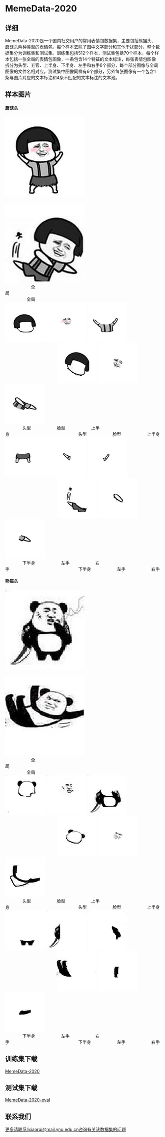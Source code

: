 # MemeData-2020
## 详细
MemeData-2020是一个国内社交用户的常用表情包数据集，主要包括熊猫头、蘑菇头两种类型的表情包。每个样本去除了图中文字部分和其他干扰部分，整个数据集分为训练集和测试集。训练集包括512个样本，测试集包括70个样本。每个样本包括一张全局的表情包图像，一条包含14个特征的文本标注，每张表情包图像拆分为头型、五官、上半身、下半身、左手和右手6个部分，每个部分图像与全局图像的文件名相对应。测试集中图像同样有6个部分，另外每张图像有一个包含1条与图片对应的文本标注和4条不匹配的文本标注的文本池。
## 样本图片
#### 蘑菇头
![Image text](https://github.com/fesfa/MemeGAN/blob/main/images/453_global.jpg)&emsp;&emsp;&emsp;&emsp;&emsp;&emsp;&emsp;&emsp;&emsp;&emsp;&emsp;&emsp;&emsp;&emsp;&emsp;&emsp;&emsp;&emsp;&emsp;&emsp;&emsp;&emsp;&emsp;&emsp;![Image text](https://github.com/fesfa/MemeGAN/blob/main/images/026_global.jpg)   
&emsp;&emsp;&emsp;&emsp;&emsp;&emsp;全局&emsp;&emsp;&emsp;&emsp;&emsp;&emsp;&emsp;&emsp;&emsp;&emsp;&emsp;&emsp;&emsp;&emsp;&emsp;&emsp;&emsp;&emsp;&emsp;&emsp;&emsp;&emsp;&emsp;&emsp;&emsp;&emsp;&emsp;&emsp;&emsp;&emsp;&emsp;&emsp;&emsp;&emsp;&emsp;&emsp;&emsp;&emsp;&emsp;&emsp;全局  
![Image text](https://github.com/fesfa/MemeGAN/blob/main/images/453_head.jpg)  ![Image text](https://github.com/fesfa/MemeGAN/blob/main/images/453_face.jpg)  ![Image text](https://github.com/fesfa/MemeGAN/blob/main/images/453_upbody.jpg)&emsp;&emsp;&emsp;&emsp;&emsp;&emsp;&emsp;&emsp;&emsp;&emsp;&emsp;&emsp;![Image text](https://github.com/fesfa/MemeGAN/blob/main/images/026_head.jpg)  ![Image text](https://github.com/fesfa/MemeGAN/blob/main/images/026_face.jpg)  ![Image text](https://github.com/fesfa/MemeGAN/blob/main/images/026_upbody.jpg)  
&emsp;&emsp;&emsp;&emsp;头型&emsp;&emsp;&emsp;&emsp;&emsp;&emsp;脸型&emsp;&emsp;&emsp;&emsp;&emsp;&emsp;上半身&emsp;&emsp;&emsp;&emsp;&emsp;&emsp;&emsp;&emsp;&emsp;&emsp;&emsp;&emsp;&emsp;&emsp;&emsp;&emsp;头型&emsp;&emsp;&emsp;&emsp;&emsp;&emsp;脸型&emsp;&emsp;&emsp;&emsp;&emsp;&emsp;上半身  
![Image text](https://github.com/fesfa/MemeGAN/blob/main/images/453_downbody.jpg)  ![Image text](https://github.com/fesfa/MemeGAN/blob/main/images/453_lefthand.jpg)  ![Image text](https://github.com/fesfa/MemeGAN/blob/main/images/453_righthand.jpg)&emsp;&emsp;&emsp;&emsp;&emsp;&emsp;&emsp;&emsp;&emsp;&emsp;&emsp;&emsp;![Image text](https://github.com/fesfa/MemeGAN/blob/main/images/026_downbody.jpg)  ![Image text](https://github.com/fesfa/MemeGAN/blob/main/images/026_lefthand.jpg)  ![Image text](https://github.com/fesfa/MemeGAN/blob/main/images/026_righthand.jpg)  
&emsp;&emsp;&emsp;&emsp;下半身&emsp;&emsp;&emsp;&emsp;&emsp;&emsp;左手&emsp;&emsp;&emsp;&emsp;&emsp;&emsp;右手&emsp;&emsp;&emsp;&emsp;&emsp;&emsp;&emsp;&emsp;&emsp;&emsp;&emsp;&emsp;&emsp;&emsp;&emsp;&emsp;下半身&emsp;&emsp;&emsp;&emsp;&emsp;&emsp;左手&emsp;&emsp;&emsp;&emsp;&emsp;&emsp;右手     
#### 熊猫头
![Image text](https://github.com/fesfa/MemeGAN/blob/main/images/110_global.jpg)&emsp;&emsp;&emsp;&emsp;&emsp;&emsp;&emsp;&emsp;&emsp;&emsp;&emsp;&emsp;&emsp;&emsp;&emsp;&emsp;&emsp;&emsp;&emsp;&emsp;&emsp;&emsp;&emsp;&emsp;![Image text](https://github.com/fesfa/MemeGAN/blob/main/images/319_global.jpg)  
&emsp;&emsp;&emsp;&emsp;&emsp;&emsp;全局&emsp;&emsp;&emsp;&emsp;&emsp;&emsp;&emsp;&emsp;&emsp;&emsp;&emsp;&emsp;&emsp;&emsp;&emsp;&emsp;&emsp;&emsp;&emsp;&emsp;&emsp;&emsp;&emsp;&emsp;&emsp;&emsp;&emsp;&emsp;&emsp;&emsp;&emsp;&emsp;&emsp;&emsp;&emsp;&emsp;&emsp;&emsp;&emsp;&emsp;全局  
![Image text](https://github.com/fesfa/MemeGAN/blob/main/images/110_head.jpg)  ![Image text](https://github.com/fesfa/MemeGAN/blob/main/images/110_face.jpg)  ![Image text](https://github.com/fesfa/MemeGAN/blob/main/images/110_upbody.jpg)&emsp;&emsp;&emsp;&emsp;&emsp;&emsp;&emsp;&emsp;&emsp;&emsp;&emsp;&emsp;![Image text](https://github.com/fesfa/MemeGAN/blob/main/images/319_head.jpg)  ![Image text](https://github.com/fesfa/MemeGAN/blob/main/images/319_face.jpg)  ![Image text](https://github.com/fesfa/MemeGAN/blob/main/images/319_upbody.jpg)  
&emsp;&emsp;&emsp;&emsp;头型&emsp;&emsp;&emsp;&emsp;&emsp;&emsp;脸型&emsp;&emsp;&emsp;&emsp;&emsp;&emsp;上半身&emsp;&emsp;&emsp;&emsp;&emsp;&emsp;&emsp;&emsp;&emsp;&emsp;&emsp;&emsp;&emsp;&emsp;&emsp;&emsp;头型&emsp;&emsp;&emsp;&emsp;&emsp;&emsp;脸型&emsp;&emsp;&emsp;&emsp;&emsp;&emsp;上半身  
![Image text](https://github.com/fesfa/MemeGAN/blob/main/images/110_downbody.jpg)  ![Image text](https://github.com/fesfa/MemeGAN/blob/main/images/110_lefthand.jpg)  ![Image text](https://github.com/fesfa/MemeGAN/blob/main/images/110_righthand.jpg)&emsp;&emsp;&emsp;&emsp;&emsp;&emsp;&emsp;&emsp;&emsp;&emsp;&emsp;&emsp;![Image text](https://github.com/fesfa/MemeGAN/blob/main/images/319_downbody.jpg)  ![Image text](https://github.com/fesfa/MemeGAN/blob/main/images/319_lefthand.jpg)  ![Image text](https://github.com/fesfa/MemeGAN/blob/main/images/319_righthand.jpg)  
&emsp;&emsp;&emsp;&emsp;下半身&emsp;&emsp;&emsp;&emsp;&emsp;&emsp;左手&emsp;&emsp;&emsp;&emsp;&emsp;&emsp;右手&emsp;&emsp;&emsp;&emsp;&emsp;&emsp;&emsp;&emsp;&emsp;&emsp;&emsp;&emsp;&emsp;&emsp;&emsp;&emsp;下半身&emsp;&emsp;&emsp;&emsp;&emsp;&emsp;左手&emsp;&emsp;&emsp;&emsp;&emsp;&emsp;右手        
## 训练集下载
[MemeData-2020](https://github.com/fesfa/MemeGAN/blob/main/MemeData-2020.rar)
## 测试集下载
[MemeData-2020-eval](https://github.com/fesfa/MemeGAN/blob/main/MemeGAN-2020-eval.rar)
## 联系我们
更多请联系lixiaorui@mail.ynu.edu.cn咨询有关该数据集的问题
